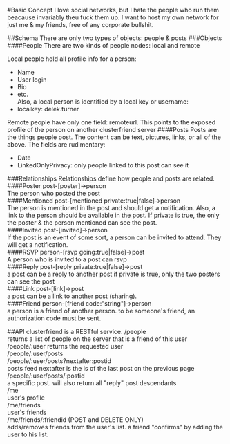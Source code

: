 ﻿#Basic Concept
I love social networks, but I hate the people who run them beacause invariably theu fuck them up. I want to host my own network for just me & my friends, free of any corporate bullshit.

##Schema
There are only two types of objects: people & posts
###Objects
####People
There are two kinds of people nodes: local and remote

Local people hold all profile info for a person:
- Name
- User login
- Bio
- etc.  
Also, a local person is identified by a local key or username:
- localkey: delek.turner

Remote people have only one field: remoteurl. This points to the exposed profile of the person on another clusterfriend server
####Posts
Posts are the things people post. The content can be text, pictures, links, or all of the above. The fields are rudimentary:
- Date
- LinkedOnlyPrivacy: only people linked to this post can see it  

###Relationships
Relationships define how people and posts are related.  
####Poster
post-[poster]->person  
The person who posted the post  
####Mentioned
post-[mentioned private:true|false]->person  
The person is mentioned in the post and should get a notification. Also, a link to the person should be available in the post. 
If private is true, the only the poster & the person mentioned can see the post.  
####Invited
post-[invited]->person  
If the post is an event of some sort, a person can be invited to attend. They will get a notification.  
####RSVP
person-[rsvp going:true|false]->post  
A person who is invited to a post can rsvp  
####Reply
post-[reply private:true|false]->post  
a post can be a reply to another post 
if private is true, only the two posters can see the post  
####Link
post-[link]->post  
a post can be a link to another post (sharing).  
####Friend
person-[friend code:"string"]->person  
a person is a friend of another person. to be someone's friend, an authorization code must be sent.  

##API
clusterfriend is a RESTful service.
<host>/people  
returns a list of people on the server that is a friend of this user
<host>/people/:user
returns the requested user  
<host>/people/:user/posts  
<host>/people/:user/posts?nextafter:postid  
posts feed nextafter is the is of the last post on the previous page  
<host>/people/:user/posts/:postid  
a specific post. will also return all "reply" post descendants  
<host>/me  
user's profile  
<host>/me/friends  
user's friends  
<host>/me/friends/:friendid (POST and DELETE ONLY)  
adds/removes friends from the user's list. a friend "confirms" by adding the user to his list.  